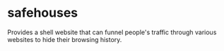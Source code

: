 # safehouses
Provides a shell website that can funnel people's traffic through various websites to hide their browsing history.

